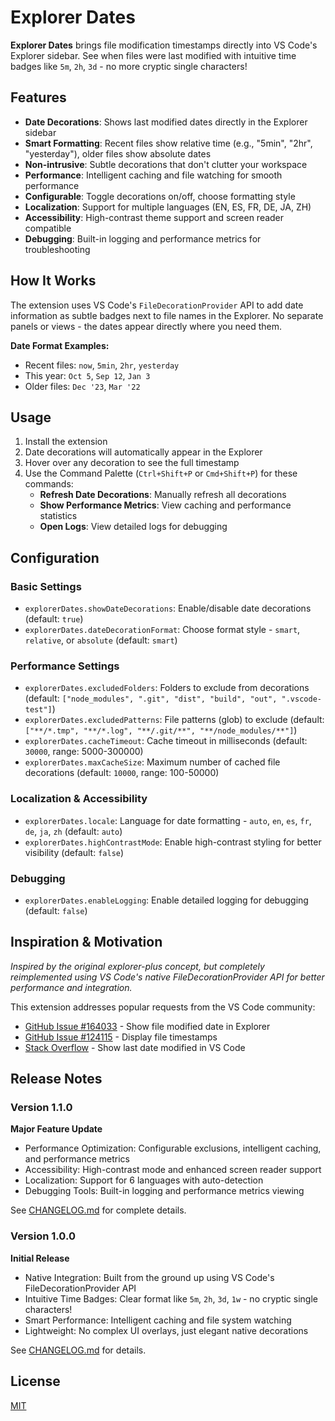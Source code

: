 # Explorer Dates

**Explorer Dates** brings file modification timestamps directly into VS Code's Explorer sidebar. See when files were last modified with intuitive time badges like `5m`, `2h`, `3d` - no more cryptic single characters!

## Features

- **Date Decorations**: Shows last modified dates directly in the Explorer sidebar
- **Smart Formatting**: Recent files show relative time (e.g., "5min", "2hr", "yesterday"), older files show absolute dates
- **Non-intrusive**: Subtle decorations that don't clutter your workspace
- **Performance**: Intelligent caching and file watching for smooth performance
- **Configurable**: Toggle decorations on/off, choose formatting style
- **Localization**: Support for multiple languages (EN, ES, FR, DE, JA, ZH)
- **Accessibility**: High-contrast theme support and screen reader compatible
- **Debugging**: Built-in logging and performance metrics for troubleshooting

## How It Works

The extension uses VS Code's `FileDecorationProvider` API to add date information as subtle badges next to file names in the Explorer. No separate panels or views - the dates appear directly where you need them.

**Date Format Examples:**
- Recent files: `now`, `5min`, `2hr`, `yesterday`  
- This year: `Oct 5`, `Sep 12`, `Jan 3`
- Older files: `Dec '23`, `Mar '22`

## Usage

1. Install the extension
2. Date decorations will automatically appear in the Explorer
3. Hover over any decoration to see the full timestamp
4. Use the Command Palette (`Ctrl+Shift+P` or `Cmd+Shift+P`) for these commands:
   - **Refresh Date Decorations**: Manually refresh all decorations
   - **Show Performance Metrics**: View caching and performance statistics
   - **Open Logs**: View detailed logs for debugging

## Configuration

### Basic Settings

- `explorerDates.showDateDecorations`: Enable/disable date decorations (default: `true`)
- `explorerDates.dateDecorationFormat`: Choose format style - `smart`, `relative`, or `absolute` (default: `smart`)

### Performance Settings

- `explorerDates.excludedFolders`: Folders to exclude from decorations (default: `["node_modules", ".git", "dist", "build", "out", ".vscode-test"]`)
- `explorerDates.excludedPatterns`: File patterns (glob) to exclude (default: `["**/*.tmp", "**/*.log", "**/.git/**", "**/node_modules/**"]`)
- `explorerDates.cacheTimeout`: Cache timeout in milliseconds (default: `30000`, range: 5000-300000)
- `explorerDates.maxCacheSize`: Maximum number of cached file decorations (default: `10000`, range: 100-50000)

### Localization & Accessibility

- `explorerDates.locale`: Language for date formatting - `auto`, `en`, `es`, `fr`, `de`, `ja`, `zh` (default: `auto`)
- `explorerDates.highContrastMode`: Enable high-contrast styling for better visibility (default: `false`)

### Debugging

- `explorerDates.enableLogging`: Enable detailed logging for debugging (default: `false`)

## Inspiration & Motivation

*Inspired by the original explorer-plus concept, but completely reimplemented using VS Code's native FileDecorationProvider API for better performance and integration.*

This extension addresses popular requests from the VS Code community:
- [GitHub Issue #164033](https://github.com/microsoft/vscode/issues/164033) - Show file modified date in Explorer
- [GitHub Issue #124115](https://github.com/microsoft/vscode/issues/124115) - Display file timestamps
- [Stack Overflow](https://stackoverflow.com/questions/63381524/show-last-date-modified-in-vs-code) - Show last date modified in VS Code

## Release Notes

### Version 1.1.0

**Major Feature Update**

- Performance Optimization: Configurable exclusions, intelligent caching, and performance metrics
- Accessibility: High-contrast mode and enhanced screen reader support
- Localization: Support for 6 languages with auto-detection
- Debugging Tools: Built-in logging and performance metrics viewing

See [CHANGELOG.md](./CHANGELOG.md) for complete details.

### Version 1.0.0

**Initial Release**

- Native Integration: Built from the ground up using VS Code's FileDecorationProvider API
- Intuitive Time Badges: Clear format like `5m`, `2h`, `3d`, `1w` - no cryptic single characters!
- Smart Performance: Intelligent caching and file system watching
- Lightweight: No complex UI overlays, just elegant native decorations

See [CHANGELOG.md](./CHANGELOG.md) for details.

## License

[MIT](./LICENSE)